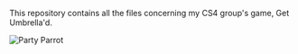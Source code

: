 This repository contains all the files concerning my CS4 group's game, Get Umbrella'd. 

![Party Parrot](https://media.tenor.com/8AqUPOC5GMgAAAAi/parrot-party.gif)
